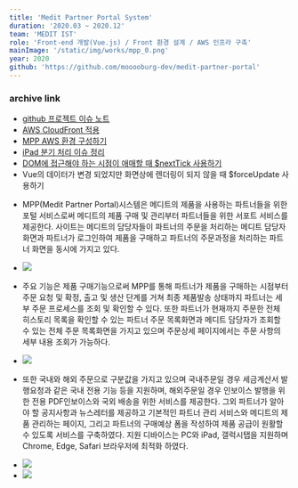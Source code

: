 ```yaml
---
title: 'Medit Partner Portal System'
duration: '2020.03 ~ 2020.12'
team: 'MEDIT IST'
role: 'Front-end 개발(Vue.js) / Front 환경 설계 / AWS 인프라 구축'
mainImage: '/static/img/works/mpp_0.png'
year: 2020
github: 'https://github.com/mooooburg-dev/medit-partner-portal'
---
```


<div class="mt-5">
  <h3>archive link</h3>
  <ul>
    <li>
      <a
        href="https://github.com/mooooburg-dev/medit-partner-portal/issues?q="
        target="_blank"
        >github 프로젝트 이슈 노트</a
      >
    </li>
    <li>
      <a
        href="https://mooooburg-dev.github.io/posts/aws-cloudfront-basic/"
        target="_blank"
        >AWS CloudFront 적용</a
      >
    </li>
    <li>
      <a
        href="https://www.notion.so/MPP-AWS-4eaa729275f849f698424e0b55a4a685/"
        target="_blank"
        >MPP AWS 환경 구성하기</a
      >
    </li>
    <li>
      <a
        href="https://mooooburg-dev.github.io/posts/ios-ipad-detect-issue/"
        target="_blank"
        >iPad 분기 처리 이슈 정리</a
      >
    </li>
    <li>
      <a
        href="https://www.notion.so/drawyourmind/nextTick-df9e903ebe6443cf84cf7a952bca7166"
        target="_blank"
        >DOM에 접근해야 하는 시점이 애매할 때 $nextTick 사용하기</a
      >
    </li>
    <li>
      Vue의 데이터가 변경 되었지만 화면상에 렌더링이 되지 않을 때
      $forceUpdate 사용하기
    </li>
  </ul>
</div>

<div class="img-container text-center mt-5">
  <ul>
    <li>
      <p class="text-left">
        MPP(Medit Partner Portal)시스템은 메디트의 제품을 사용하는
        파트너들을 위한 포털 서비스로써 메디트의 제품 구매 및 관리부터
        파트너들을 위한 서포트 서비스를 제공한다. 사이트는 메디트의
        담당자들이 파트너의 주문을 처리하는 메디트 담당자 화면과 파트너가
        로그인하여 제품을 구매하고 파트너의 주문과정을 처리하는 파트너
        화면을 동시에 가지고 있다.
      </p>
    </li>
    <li><img src="/static/img/works/mpp_1.png" /></li>
    <li>
      <p class="text-left">
        주요 기능은 제품 구매기능으로써 MPP를 통해 파트너가 제품을
        구매하는 시점부터 주문 요청 및 확정, 출고 및 생산 단계를 거쳐 최종
        제품발송 상태까지 파트너는 세부 주문 프로세스를 조회 및 확인할 수
        있다. 또한 파트너가 현재까지 주문한 전체 히스토리 목록을 확인할 수
        있는 파트너 주문 목록화면과 메디트 담당자가 조회할 수 있는 전체
        주문 목록화면을 가지고 있으며 주문상세 페이지에서는 주문 사항의
        세부 내용 조회가 가능하다.
      </p>
    </li>
    <li><img src="/static/img/works/mpp_2.png" /></li>
    <li>
      <p class="text-left">
        또한 국내와 해외 주문으로 구분값을 가지고 있으며 국내주문일 경우
        세금계산서 발행요청과 같은 국내 전용 기능 등을 지원하며,
        해외주문일 경우 인보이스 발행을 위한 전용 PDF인보이스와 국외
        배송을 위한 서비스를 제공한다. 그외 파트너가 알아야 할 공지사항과
        뉴스레터를 제공하고 기본적인 파트너 관리 서비스와 메디트의 제품
        관리하는 페이지, 그리고 파트너의 구매예상 폼을 작성하여 제품
        공급이 원활할 수 있도록 서비스를 구축하였다. 지원 디바이스는 PC와
        iPad, 갤럭시탭을 지원하며 Chrome, Edge, Safari 브라우저에 최적화
        하였다.
      </p>
    </li>
    <li><img src="/static/img/works/mpp_3.png" /></li>
    <li><img src="/static/img/works/mpp_4.png" /></li>
  </ul>
</div>
